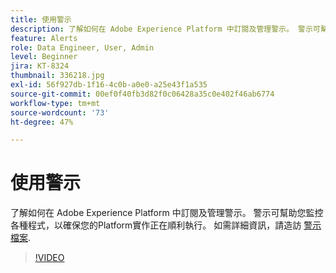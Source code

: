 ```yaml
---
title: 使用警示
description: 了解如何在 Adobe Experience Platform 中訂閱及管理警示。 警示可幫助您監控各種程式，以確保您的Platform實作正在順利執行。
feature: Alerts
role: Data Engineer, User, Admin
level: Beginner
jira: KT-8324
thumbnail: 336218.jpg
exl-id: 56f927db-1f16-4c0b-a0e0-a25e43f1a535
source-git-commit: 00ef0f40fb3d82f0c06428a35c0e402f46ab6774
workflow-type: tm+mt
source-wordcount: '73'
ht-degree: 47%

---
```


# 使用警示

了解如何在 Adobe Experience Platform 中訂閱及管理警示。 警示可幫助您監控各種程式，以確保您的Platform實作正在順利執行。 如需詳細資訊，請造訪 [警示檔案](https://experienceleague.adobe.com/docs/experience-platform/observability/alerts/overview.html?lang=zh-Hant).

>[!VIDEO](https://video.tv.adobe.com/v/336218?learn=on)
